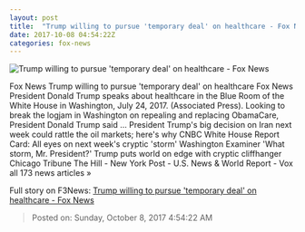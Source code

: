 ```yaml
---
layout: post
title:  "Trump willing to pursue 'temporary deal' on healthcare - Fox News"
date: 2017-10-08 04:54:22Z
categories: fox-news
---
```


![Trump willing to pursue 'temporary deal' on healthcare - Fox News](http://a57.foxnews.com/images.foxnews.com/content/fox-news/politics/2017/10/08/trump-willing-to-pursue-temporary-deal-on-healthcare/_jcr_content/article-text/article-par-10/inline_spotlight_ima/image.img.jpg/612/344/1507437569471.jpg?ve=1&tl=1)

Fox News Trump willing to pursue 'temporary deal' on healthcare Fox News President Donald Trump speaks about healthcare in the Blue Room of the White House in Washington, July 24, 2017. (Associated Press). Looking to break the logjam in Washington on repealing and replacing ObamaCare, President Donald Trump said ... President Trump's big decision on Iran next week could rattle the oil markets; here's why CNBC White House Report Card: All eyes on next week's cryptic 'storm' Washington Examiner 'What storm, Mr. President?' Trump puts world on edge with cryptic cliffhanger Chicago Tribune The Hill - New York Post - U.S. News & World Report - Vox all 173 news articles »


Full story on F3News: [Trump willing to pursue 'temporary deal' on healthcare - Fox News](http://www.f3nws.com/n/WvzcF)

> Posted on: Sunday, October 8, 2017 4:54:22 AM
